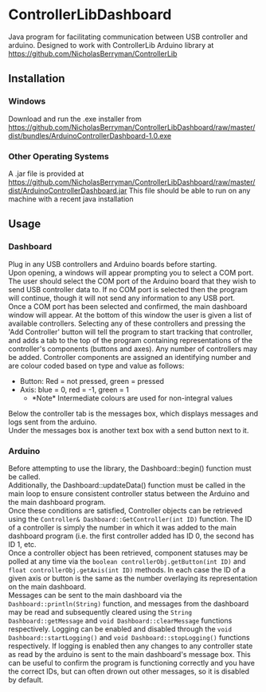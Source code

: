 # ControllerLibDashboard
Java program for facilitating communication between USB controller and arduino. Designed to work with ControllerLib Arduino library at https://github.com/NicholasBerryman/ControllerLib

## Installation
### Windows
Download and run the .exe installer from https://github.com/NicholasBerryman/ControllerLibDashboard/raw/master/dist/bundles/ArduinoControllerDashboard-1.0.exe
### Other Operating Systems
A .jar file is provided at https://github.com/NicholasBerryman/ControllerLibDashboard/raw/master/dist/ArduinoControllerDashboard.jar
This file should be able to run on any machine with a recent java installation

## Usage
### Dashboard
Plug in any USB controllers and Arduino boards before starting.  
Upon opening, a windows will appear prompting you to select a COM port. The user should select the COM port of the Arduino board that they wish to send USB controller data to. If no COM port is selected then the program will continue, though it will not send any information to any USB port.  
Once a COM port has been selected and confirmed, the main dashboard window will appear. At the bottom of this window the user is given a list of available controllers. Selecting any of these controllers and pressing the 'Add Controller' button will tell the program to start tracking that controller, and adds a tab to the top of the program containing representations of the controller's components (buttons and axes). Any number of controllers may be added. Controller components are assigned an identifying number and are colour coded based on type and value as follows:  
  * Button: Red = not pressed, green = pressed  
  * Axis: blue = 0, red = -1, green = 1  
    * \*Note* Intermediate colours are used for non-integral values  
    
Below the controller tab is the messages box, which displays messages and logs sent from the arduino.  
Under the messages box is another text box with a send button next to it.  

### Arduino
Before attempting to use the library, the Dashboard::begin() function must be called.  
Additionally, the Dashboard::updateData() function must be called in the main loop to ensure consistent controller status between the Arduino and the main dashboard program.  
Once these conditions are satisfied, Controller objects can be retrieved using the `Controller& Dashboard::GetController(int ID)` function. The ID of a controller is simply the number in which it was added to the main dashboard program (i.e. the first controller added has ID 0, the second has ID 1, etc.  
Once a controller object has been retrieved, component statuses may be polled at any time via the `boolean controllerObj.getButton(int ID)` and `float controllerObj.getAxis(int ID)` methods. In each case the ID of a given axis or button is the same as the number overlaying its representation on the main dashboard.  
Messages can be sent to the main dashboard via the `Dashboard::println(String)` function, and messages from the dashboard may be read and subsequently cleared using the `String Dashboard::getMessage` and `void Dashboard::clearMessage` functions respectively.
Logging can be enabled and disabled through the `void Dashboard::startLogging()` and `void Dashboard::stopLogging()` functions respectively. If logging is enabled then any changes to any controller state as read by the arduino is sent to the main dashboard's message box. This can be useful to confirm the program is functioning correctly and you have the correct IDs, but can often drown out other messages, so it is disabled by default.  
